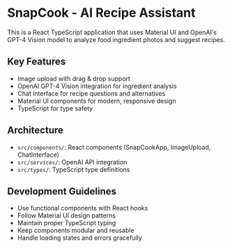 <!-- Use this file to provide workspace-specific custom instructions to Copilot. For more details, visit https://code.visualstudio.com/docs/copilot/copilot-customization#_use-a-githubcopilotinstructionsmd-file -->

# SnapCook - AI Recipe Assistant

This is a React TypeScript application that uses Material UI and OpenAI's GPT-4 Vision model to analyze food ingredient photos and suggest recipes.

## Key Features

- Image upload with drag & drop support
- OpenAI GPT-4 Vision integration for ingredient analysis
- Chat interface for recipe questions and alternatives
- Material UI components for modern, responsive design
- TypeScript for type safety

## Architecture

- `src/components/`: React components (SnapCookApp, ImageUpload, ChatInterface)
- `src/services/`: OpenAI API integration
- `src/types/`: TypeScript type definitions

## Development Guidelines

- Use functional components with React hooks
- Follow Material UI design patterns
- Maintain proper TypeScript typing
- Keep components modular and reusable
- Handle loading states and errors gracefully
